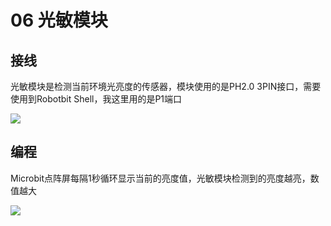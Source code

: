 # 06 光敏模块

## 接线

光敏模块是检测当前环境光亮度的传感器，模块使用的是PH2.0 3PIN接口，需要使用到Robotbit Shell，我这里用的是P1端口

![](https://s2.ax1x.com/2019/09/02/n9xyeU.jpg)

## 编程

Microbit点阵屏每隔1秒循环显示当前的亮度值，光敏模块检测到的亮度越亮，数值越大

![](https://s2.ax1x.com/2019/09/02/n9xco4.jpg)